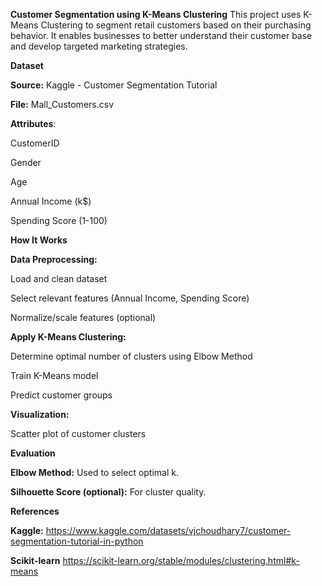 **Customer Segmentation using K-Means Clustering**
This project uses K-Means Clustering to segment retail customers based on their purchasing behavior. It enables businesses to better understand their customer base and develop targeted marketing strategies.

**Dataset**

**Source:** Kaggle - Customer Segmentation Tutorial

**File:** Mall_Customers.csv

**Attributes**:

CustomerID

Gender

Age

Annual Income (k$)

Spending Score (1-100)

**How It Works**

**Data Preprocessing:**

Load and clean dataset

Select relevant features (Annual Income, Spending Score)

Normalize/scale features (optional)

**Apply K-Means Clustering:**

Determine optimal number of clusters using Elbow Method

Train K-Means model

Predict customer groups

**Visualization:**

Scatter plot of customer clusters

**Evaluation**

**Elbow Method:** Used to select optimal k.

**Silhouette Score (optional):** For cluster quality.

**References**

 **Kaggle:** https://www.kaggle.com/datasets/vjchoudhary7/customer-segmentation-tutorial-in-python
 
 **Scikit-learn** https://scikit-learn.org/stable/modules/clustering.html#k-means
